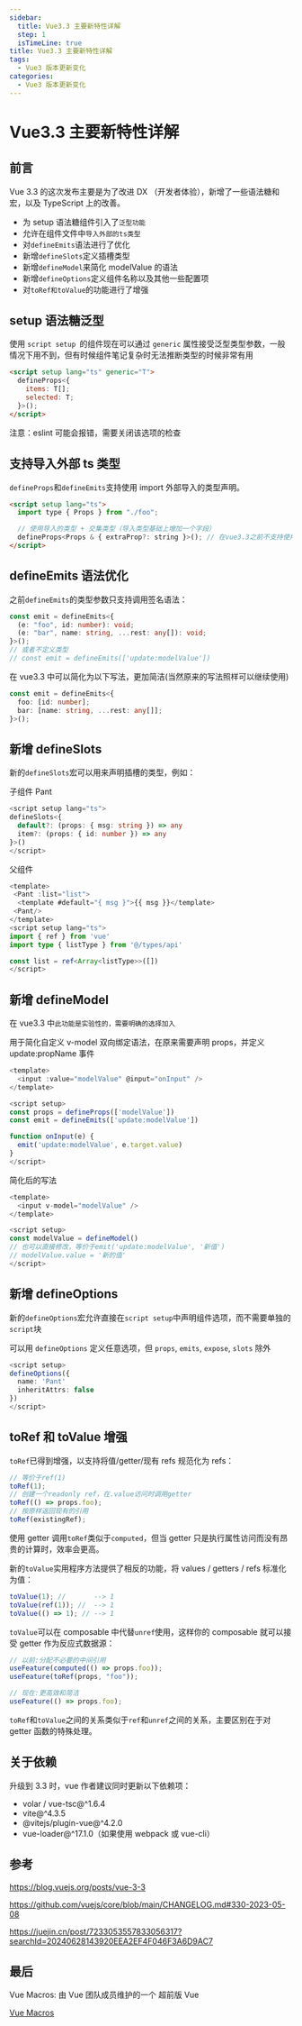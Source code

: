 ```yaml
---
sidebar:
  title: Vue3.3 主要新特性详解
  step: 1
  isTimeLine: true
title: Vue3.3 主要新特性详解
tags:
  - Vue3 版本更新变化
categories:
  - Vue3 版本更新变化
---
```


# Vue3.3 主要新特性详解

## 前言

Vue 3.3 的这次发布主要是为了改进 DX （开发者体验），新增了一些语法糖和宏，以及 TypeScript 上的改善。

- 为 setup 语法糖组件引入了`泛型功能`
- 允许在组件文件中`导入外部的ts类型`
- 对`defineEmits`语法进行了优化
- 新增`defineSlots`定义插槽类型
- 新增`defineModel`来简化 modelValue 的语法
- 新增`defineOptions`定义组件名称以及其他一些配置项
- 对`toRef和toValue`的功能进行了增强

## setup 语法糖泛型

使用 `script setup `的组件现在可以通过 `generic` 属性接受泛型类型参数，一般情况下用不到，但有时候组件笔记复杂时无法推断类型的时候非常有用

```html
<script setup lang="ts" generic="T">
  defineProps<{
    items: T[];
    selected: T;
  }>();
</script>
```

注意：eslint 可能会报错，需要关闭该选项的检查

## 支持导入外部 ts 类型

`defineProps`和`defineEmits`支持使用 import 外部导入的类型声明。

```html
<script setup lang="ts">
  import type { Props } from "./foo";

  // 使用导入的类型 + 交集类型（导入类型基础上增加一个字段）
  defineProps<Props & { extraProp?: string }>(); // 在vue3.3之前不支持使用import导入的类型
</script>
```

## defineEmits 语法优化

之前`defineEmits`的类型参数只支持调用签名语法：

```ts
const emit = defineEmits<{
  (e: "foo", id: number): void;
  (e: "bar", name: string, ...rest: any[]): void;
}>();
// 或者不定义类型
// const emit = defineEmits(['update:modelValue'])
```

在 vue3.3 中可以简化为以下写法，更加简洁(当然原来的写法照样可以继续使用)

```ts
const emit = defineEmits<{
  foo: [id: number];
  bar: [name: string, ...rest: any[]];
}>();
```

## 新增 defineSlots

新的`defineSlots`宏可以用来声明插槽的类型，例如：

子组件 Pant

```ts
<script setup lang="ts">
defineSlots<{
  default?: (props: { msg: string }) => any
  item?: (props: { id: number }) => any
}>()
</script>
```

父组件

```ts
<template>
 <Pant :list="list">
  <template #default="{ msg }">{{ msg }}</template>
 <Pant/>
</template>
<script setup lang="ts">
import { ref } from 'vue'
import type { listType } from '@/types/api'

const list = ref<Array<listType>>([])
</script>

```

## 新增 defineModel

在 vue3.3 中`此功能是实验性的，需要明确的选择加入`

用于简化自定义 v-model 双向绑定语法，在原来需要声明 props，并定义 update:propName 事件

```ts
<template>
  <input :value="modelValue" @input="onInput" />
</template>

<script setup>
const props = defineProps(['modelValue'])
const emit = defineEmits(['update:modelValue'])

function onInput(e) {
  emit('update:modelValue', e.target.value)
}
</script>
```

简化后的写法

```ts
<template>
  <input v-model="modelValue" />
</template>

<script setup>
const modelValue = defineModel()
// 也可以直接修改，等价于emit('update:modelValue', '新值')
// modelValue.value = '新的值'
</script>

```

## 新增 defineOptions

新的`defineOptions`宏允许直接在`script setup`中声明组件选项，而不需要单独的`script`块

可以用 `defineOptions` 定义任意选项，但 `props`, `emits`, `expose`, `slots` 除外

```ts
<script setup>
defineOptions({
  name: 'Pant'
  inheritAttrs: false
})
</script>
```

## toRef 和 toValue 增强

`toRef`已得到增强，以支持将值/getter/现有 refs 规范化为 refs：

```js
// 等价于ref(1)
toRef(1);
// 创建一个readonly ref，在.value访问时调用getter
toRef(() => props.foo);
// 按原样返回现有的引用
toRef(existingRef);
```

使用 getter 调用`toRef`类似于`computed`，但当 getter 只是执行属性访问而没有昂贵的计算时，效率会更高。

新的`toValue`实用程序方法提供了相反的功能，将 values / getters / refs 标准化为值：

```js
toValue(1); //       --> 1
toValue(ref(1)); //  --> 1
toValue(() => 1); // --> 1
```

`toValue`可以在 composable 中代替`unref`使用，这样你的 composable 就可以接受 getter 作为反应式数据源：

```js
// 以前:分配不必要的中间引用
useFeature(computed(() => props.foo));
useFeature(toRef(props, "foo"));

// 现在:更高效和简洁
useFeature(() => props.foo);
```

`toRef`和`toValue`之间的关系类似于`ref`和`unref`之间的关系，主要区别在于对 getter 函数的特殊处理。

## 关于依赖

升级到 3.3 时，vue 作者建议同时更新以下依赖项：

- volar / vue-tsc@^1.6.4
- vite@^4.3.5
- @vitejs/plugin-vue@^4.2.0
- vue-loader@^17.1.0（如果使用 webpack 或 vue-cli）

## 参考

https://blog.vuejs.org/posts/vue-3-3

https://github.com/vuejs/core/blob/main/CHANGELOG.md#330-2023-05-08

https://juejin.cn/post/7233053557833056317?searchId=20240628143920EEA2EF4F046F3A6D9AC7

## 最后

Vue Macros: 由 Vue 团队成员维护的一个 超前版 Vue

[Vue Macros](https://vue-macros.dev/zh-CN/)